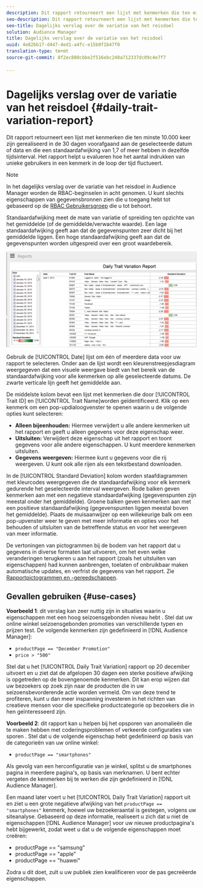 ```yaml
---
description: Dit rapport retourneert een lijst met kenmerken die ten minste 10.000 keer zijn gerealiseerd in de 30 dagen voorafgaand aan de geselecteerde datum of data en die een standaardafwijking van 1,7 of meer hebben in dezelfde tijdsinterval. Het rapport helpt u evalueren hoe het aantal indrukken van unieke gebruikers in een kenmerk in de loop der tijd fluctueert.
seo-description: Dit rapport retourneert een lijst met kenmerken die ten minste 10.000 keer zijn gerealiseerd in de 30 dagen voorafgaand aan de geselecteerde datum of data en die een standaardafwijking van 1,7 of meer hebben in dezelfde tijdsinterval. Het rapport helpt u evalueren hoe het aantal indrukken van unieke gebruikers in een kenmerk in de loop der tijd fluctueert.
seo-title: Dagelijks verslag over de variatie van het reisdoel
solution: Audience Manager
title: Dagelijks verslag over de variatie van het reisdoel
uuid: 4e82bb17-d447-4ed1-a4fc-e15b0f1b47f0
translation-type: tm+mt
source-git-commit: 8f2ec880cbbe2f516ebc240a712337dc09c4e7f7

---
```



# Dagelijks verslag over de variatie van het reisdoel {#daily-trait-variation-report}

Dit rapport retourneert een lijst met kenmerken die ten minste 10.000 keer zijn gerealiseerd in de 30 dagen voorafgaand aan de geselecteerde datum of data en die een standaardafwijking van 1,7 of meer hebben in dezelfde tijdsinterval. Het rapport helpt u evalueren hoe het aantal indrukken van unieke gebruikers in een kenmerk in de loop der tijd fluctueert.

>[!NOTE]
>
>In het dagelijks verslag over de variatie van het reisdoel in Audience Manager worden de RBAC-beginselen in acht genomen. U kunt slechts eigenschappen van gegevensbronnen zien die u toegang hebt tot gebaseerd op de [RBAC Gebruikersgroep](/help/using/features/administration/administration-overview.md) die u tot behoort.

Standaardafwijking meet de mate van variatie of spreiding ten opzichte van het gemiddelde (of de gemiddelde/verwachte waarde). Een lage standaardafwijking geeft aan dat de gegevenspunten zeer dicht bij het gemiddelde liggen. Een hoge standaardafwijking geeft aan dat de gegevenspunten worden uitgespreid over een groot waardebereik.

![](assets/daily_trait_variation.png)

Gebruik de [!UICONTROL Date] lijst om één of meerdere data voor uw rapport te selecteren. Onder aan de lijst wordt een kleurenstreepjesdiagram weergegeven dat een visuele weergave biedt van het bereik van de standaardafwijking voor alle kenmerken op alle geselecteerde datums. De zwarte verticale lijn geeft het gemiddelde aan.

De middelste kolom bevat een lijst met kenmerken die door [!UICONTROL Trait ID] en [!UICONTROL Trait Name]worden geïdentificeerd. Klik op een kenmerk om een pop-updialoogvenster te openen waarin u de volgende opties kunt selecteren:

* **Alleen bijeenhouden:** Hiermee verwijdert u alle andere kenmerken uit het rapport en geeft u alleen gegevens voor deze eigenschap weer.
* **Uitsluiten:** Verwijdert deze eigenschap uit het rapport en toont gegevens voor alle andere eigenschappen. U kunt meerdere kenmerken uitsluiten.
* **Gegevens weergeven:** Hiermee kunt u gegevens voor die rij weergeven. U kunt ook alle rijen als een tekstbestand downloaden.

In de [!UICONTROL Standard Deviation] kolom worden staafdiagrammen met kleurcodes weergegeven die de standaardafwijking voor elk kenmerk gedurende het geselecteerde interval weergeven. Rode balken geven kenmerken aan met een negatieve standaardafwijking (gegevenspunten zijn meestal onder het gemiddelde). Groene balken geven kenmerken aan met een positieve standaardafwijking (gegevenspunten liggen meestal boven het gemiddelde). Plaats de muisaanwijzer op een willekeurige balk om een pop-upvenster weer te geven met meer informatie en opties voor het behouden of uitsluiten van de betreffende status en voor het weergeven van meer informatie.

De vertoningen van pictogrammen bij de bodem van het rapport dat u gegevens in diverse formaten laat uitvoeren, om het even welke veranderingen terugkeren u aan het rapport (zoals het uitsluiten van eigenschappen) had kunnen aanbrengen, toelaten of onbruikbaar maken automatische updates, en verfrist de gegevens van het rapport. Zie [Rapportpictogrammen en -gereedschappen](../../reporting/dynamic-reports/interactive-report-technology.md#icons-tools-explained).

## Gevallen gebruiken {#use-cases}

**Voorbeeld 1**: dit verslag kan zeer nuttig zijn in situaties waarin u eigenschappen met een hoog seizoensgebonden niveau hebt . Stel dat uw online winkel seizoensgebonden promoties van verschillende typen en prijzen test. De volgende kenmerken zijn gedefinieerd in [!DNL Audience Manager]:

* `productPage == "December Promotion"`
* `price > "500"`

Stel dat u het [!UICONTROL Daily Trait Variation] rapport op 20 december uitvoert en u ziet dat de afgelopen 30 dagen een sterke positieve afwijking is opgetreden op de bovengenoemde kenmerken. Dit kan erop wijzen dat uw bezoekers op zoek zijn naar de producten die in uw seizoensbevorderende actie worden vermeld. Om van deze trend te profiteren, kunt u dan meer inspanning investeren in het richten van creatieve mensen voor die specifieke productcategorie op bezoekers die in hen geïnteresseerd zijn.

**Voorbeeld 2**: dit rapport kan u helpen bij het opsporen van anomalieën die te maken hebben met coderingsproblemen of verkeerde configuraties van sporen . Stel dat u de volgende eigenschap hebt gedefinieerd op basis van de categorieën van uw online winkel:

* `productPage == "smartphones"`

Als gevolg van een herconfiguratie van je winkel, splitst u de smartphones pagina in meerdere pagina&#39;s, op basis van merknamen. U bent echter vergeten de kenmerken bij te werken die zijn gedefinieerd in [!DNL Audience Manager].

Een maand later voert u het [!UICONTROL Daily Trait Variation] rapport uit en ziet u een grote negatieve afwijking van het `productPage == "smartphones"` kenmerk, hoewel uw bezoekeraantal is gestegen, volgens uw siteanalyse. Gebaseerd op deze informatie, realiseert u zich dat u niet de eigenschappen [!DNL Audience Manager] voor uw nieuwe productpagina&#39;s hebt bijgewerkt, zodat weet u dat u de volgende eigenschappen moet creëren:

* productPage == &quot;samsung&quot;
* productPage == &quot;apple&quot;
* productPage == &quot;huawei&quot;

Zodra u dit doet, zult u uw publiek zien kwalificeren voor de pas gecreëerde eigenschappen.
